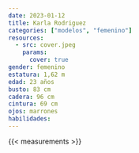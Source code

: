 ```yaml
---
date: 2023-01-12
title: Karla Rodriguez
categories: ["modelos", "femenino"]
resources:
  - src: cover.jpeg
    params:
      cover: true
gender: femenino
estatura: 1,62 m
edad: 23 años
busto: 83 cm
cadera: 96 cm
cintura: 69 cm
ojos: marrones
habilidades:
---
```


{{< measurements >}}